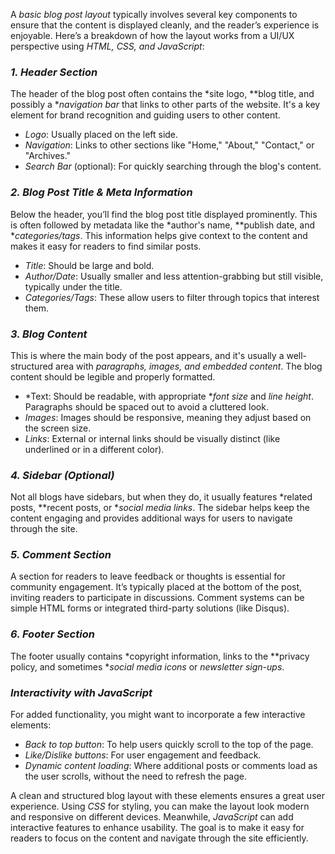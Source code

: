 A *basic blog post layout* typically involves several key components to ensure that the content is displayed cleanly, and the reader’s experience is enjoyable. Here’s a breakdown of how the layout works from a UI/UX perspective using *HTML, CSS, and JavaScript*:

### *1. Header Section*
The header of the blog post often contains the *site logo, **blog title, and possibly a **navigation bar* that links to other parts of the website. It's a key element for brand recognition and guiding users to other content.

- *Logo*: Usually placed on the left side.
- *Navigation*: Links to other sections like "Home," "About," "Contact," or "Archives."
- *Search Bar* (optional): For quickly searching through the blog's content.

### *2. Blog Post Title & Meta Information*
Below the header, you’ll find the blog post title displayed prominently. This is often followed by metadata like the *author's name, **publish date, and **categories/tags*. This information helps give context to the content and makes it easy for readers to find similar posts.

- *Title*: Should be large and bold.
- *Author/Date*: Usually smaller and less attention-grabbing but still visible, typically under the title.
- *Categories/Tags*: These allow users to filter through topics that interest them.

### *3. Blog Content*
This is where the main body of the post appears, and it's usually a well-structured area with *paragraphs, images, and embedded content*. The blog content should be legible and properly formatted.

- *Text: Should be readable, with appropriate **font size* and *line height*. Paragraphs should be spaced out to avoid a cluttered look.
- *Images*: Images should be responsive, meaning they adjust based on the screen size.
- *Links*: External or internal links should be visually distinct (like underlined or in a different color).

### *4. Sidebar (Optional)*
Not all blogs have sidebars, but when they do, it usually features *related posts, **recent posts, or **social media links*. The sidebar helps keep the content engaging and provides additional ways for users to navigate through the site.

### *5. Comment Section*
A section for readers to leave feedback or thoughts is essential for community engagement. It’s typically placed at the bottom of the post, inviting readers to participate in discussions. Comment systems can be simple HTML forms or integrated third-party solutions (like Disqus).

### *6. Footer Section*
The footer usually contains *copyright information, links to the **privacy policy, and sometimes **social media icons* or *newsletter sign-ups*.

### *Interactivity with JavaScript*
For added functionality, you might want to incorporate a few interactive elements:
- *Back to top button*: To help users quickly scroll to the top of the page.
- *Like/Dislike buttons*: For user engagement and feedback.
- *Dynamic content loading*: Where additional posts or comments load as the user scrolls, without the need to refresh the page.

A clean and structured blog layout with these elements ensures a great user experience. Using *CSS* for styling, you can make the layout look modern and responsive on different devices. Meanwhile, *JavaScript* can add interactive features to enhance usability. The goal is to make it easy for readers to focus on the content and navigate through the site efficiently.
